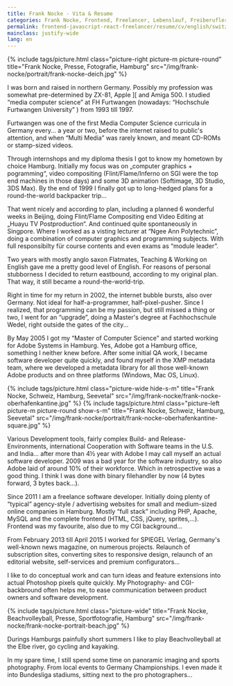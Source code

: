 ```yaml
---
title: Frank Nocke - Vita & Resume
categories: Frank Nocke, Frontend, Freelancer, Lebenslauf, Freiberufler, Web Entwickler, Javascript
permalink: frontend-javascript-react-freelancer/resume/cv/english/switzerland/frank-nocke/
mainclass: justify-wide
lang: en
---
```


{% include tags/picture.html
  class="picture-right picture-m picture-round"
  title="Frank Nocke, Presse, Fotografie, Hamburg"
  src="/img/frank-nocke/portrait/frank-nocke-deich.jpg"
%}


I was born and raised in northern Germany. Possibly my profession was somewhat pre-determined by ZX-81, Apple ][ and Amiga 500. I studied “media computer science” at FH Furtwangen (nowadays: “Hochschule Furtwangen University” ) from 1993 till 1997.

Furtwangen was one of the first Media Computer Science curricula in Germany every... a year or two, before the internet raised to public's attention, and when “Multi Media” was rarely known, and meant CD-ROMs or stamp-sized videos.

Through internshops and my diploma thesis I got to know my hometown by choice Hamburg. Initially my focus was on „computer graphics + pogramming“, video compositing (Flint/Flame/Inferno on SGI were the top end machines in those days) and some 3D animation (Softimage, 3D Studio, 3DS Max). By the end of 1999 I finally got up to long-hedged plans for a round-the-world backpacker trip...

That went nicely and according to plan, including a planned 6 wonderful weeks in Beijing, doing Flint/Flame Compositing end Video Editing at „Huayu TV Postproduction“. And continued quite spontaneously in Singpore. Where I worked as a visting lecturer at “Ngee Ann Polytechnic”, doing a combination of computer graphics and programming subjects. With full responsibilty für course contents and even exams as “module leader”.

Two years with mostly anglo saxon Flatmates, Teaching & Working on English gave me a pretty good level of English. For reasons of personal stubborness I decided to return eastbound, according to my original plan. That way, it still became a round-the-world-trip.

Right in time for my return in 2002, the internet bubble bursts, also over Germany. Not ideal for half-a-programmer, half-pixel-pusher. Since I realized, that programming can be my passion, but still missed a thing or two, I went for an “upgrade”, doing a Master's degree at Fachhochschule Wedel, right outside the gates of the city...

By May 2005 I got my “Master of Computer Science” and started working for Adobe Systems in Hamburg. Yes, Adobe got a Hamburg office, something I neither knew before. After some initial QA work, I became software developer quite quickly, and found myself in the XMP metadata team, where we developed a metadata library for all those well-known Adobe products and on three platforms (Windows, Mac OS, Linux).

{% include tags/picture.html
  class="picture-wide hide-s-m"
  title="Frank Nocke, Schweiz, Hamburg, Seevetal"
  src="/img/frank-nocke/frank-nocke-oberhafenkantine.jpg"
%}
{% include tags/picture.html
  class="picture-left picture-m picture-round show-s-m"
  title="Frank Nocke, Schweiz, Hamburg, Seevetal"
  src="/img/frank-nocke/portrait/frank-nocke-oberhafenkantine-square.jpg"
%}

Various Development tools, fairly complex Build- and Release-Environments, international Cooperation with Software teams in the U.S. and India... after more than 4½ year with Adobe I may call myself an actual software developer. 2009 was a bad year for the software industry, so also Adobe laid of around 10% of their workforce. Which in retrospective was a good thing. I think I was done with binary filehandler by now (4 bytes forward, 3 bytes back…).

Since 2011 I am a freelance software developer. Initially doing plenty of “typical” agency-style / advertising websites for small and medium-sized online companies in Hamburg. Mostly “full stack” including PHP, Apache, MySQL and the complete frontend (HTML, CSS, jQuery, sprites,…). Frontend was my favourite, also due to my CGI background...

From February 2013 till April 2015 I worked for SPIEGEL Verlag, Germany's well-known news magazine, on numerous projects. Relaunch of subscription sites, converting sites to responsive design, relaunch of an editorial website, self-services and premium configurators...

I like to do conceptual work and can turn ideas and feature extensions into actual Photoshop pixels quite quickly. My Photography- and CGI-backbround often helps me, to ease communication between product owners and software development.

{% include tags/picture.html
  class="picture-wide"
  title="Frank Nocke, Beachvolleyball, Presse, Sportfotografie, Hamburg"
  src="/img/frank-nocke/frank-nocke-portrait-beach.jpg"
%}

Durings Hamburgs painfully short summers I like to play Beachvolleyball at the Elbe river, go cycling and kayaking.

In my spare time, I still spend some time on panoramic imaging and sports photography. From local events to Germany Championships. I even made it into Bundesliga stadiums, sitting next to the pro photographers…


